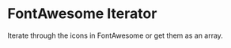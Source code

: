 FontAwesome Iterator
===========================

Iterate through the icons in FontAwesome or get them as an array.
